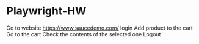 # Playwright-HW

Go to website https://www.saucedemo.com/
login 
Add product to the cart
Go to the cart 
Check the contents of the selected one
Logout